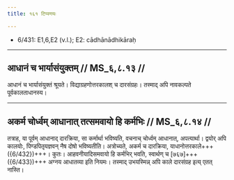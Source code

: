 ```yaml
---
title: १६१ टिप्पणयः

---
```

- 6/431: E1,6,E2 (v.l.); E2: cādhānādhikāraḥ

____________________________________________


## आधानं च भार्यासंयुक्तम् // MS_६,८.१३ //

आधानं च भार्यासंयुक्तं श्रूयते। विद्याग्रहणोत्तरकालश् च दारसंग्रहः। तस्माद् अपि नावकल्पते पूर्वकालताधानस्य।


____________________________________________


## अकर्म चोर्ध्वम् आधानात् तत्समवायो हि कर्मभिः // MS_६,८.१४ //

तत्राह, या पूर्वम् आधानाद् दारक्रिया, सा कर्मार्था भविष्यति, वचनाच् चोर्ध्वम् आधानात्, अपत्यार्था। द्वयोर् अपि कालयोः, पिण्डपितृयज्ञवन् नैष दोषो भविष्यतीति। अत्रोच्यते, अकर्म च दारक्रिया, याधानोत्तरकाले+++({6/432})+++। कुतः। आहवनीयादिसमवायो हि कर्मभिर् भवति, स्वार्थण् च [७६७]+++({6/433})+++ अग्नय आधातव्या इति नियमः। तस्माद् उभयस्मिन्न् अपि काले दारसंग्रह इत्य् एतत् नास्ति।
